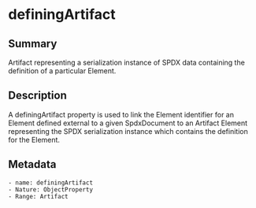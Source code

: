 <!-- Automatically generated by spec-parser v2.0.0 on 2023-12-25T20:28:21.783513+00:00 -->
<!-- SPDX-License-Identifier: Community-Spec-1.0 -->

# definingArtifact

## Summary

Artifact representing a serialization instance of SPDX data containing the definition of a particular Element.


## Description

A definingArtifact property is used to link the Element identifier for an Element defined external to a given SpdxDocument to an Artifact Element representing the SPDX serialization instance which contains the definition for the Element.


## Metadata

    - name: definingArtifact
    - Nature: ObjectProperty
    - Range: Artifact




